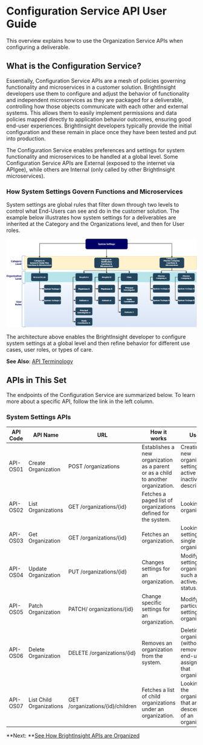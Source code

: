 # Configuration Service API User Guide

This overview explains how to use the Organization Service APIs when configuring a deliverable. 

## What is the Configuration Service?

Essentially, Configuration Service APIs are a mesh of policies governing functionality and microservices in a customer solution. BrightInsight developers use them to configure and adjust the behavior of functionality and independent microservices as they are packaged for a deliverable, controlling how those objects communicate with each other and external systems. This allows them to easily implement permissions and data policies mapped directly to application behavior outcomes, ensuring good end-user experiences. BrightInsight developers typically provide the initial configuration and these remain in place once they have been tested and put into production.

The Configuration Service enables preferences and settings for system functionality and microservices to be handled at a global level. Some Configuration Service APIs are External (exposed to the internet via APIgee), while others are Internal (only called by other BrightInsight microservices).

### How System Settings Govern Functions and Microservices
System settings are global rules that filter down through two levels to control what End-Users can see and do in the customer solution. The example below illustrates how system settings for a deliverables are inherited at the Category and the Organizations level, and then for User roles.

![Functional Heirarchy Diagram](../assets/images/ConfigurationSvcHierarchy.png)

The architecture above enables the BrightInsight developer to configure system settings at a global level and then refine behavior for different use cases, user roles, or types of care.

**See Also**: [API Terminology](../docs/API-Terminology.md)

## APIs in This Set
The endpoints of the Configuration Service are summarized below. To learn more about a specific API, follow the link in the left column.

### System Settings APIs

API Code	| API Name	| URL   	|How it works	| Use for
----------|-----------|---------|-------------|---------
API-OS01	| Create Organization	| POST /organizations	| Establishes a new organization as a parent or as a child to another organization.	| Creating a new organization, setting it as active or inactive, and describing it.
API-OS02	| List Organizations	| GET /organizations/{id}	| Fetches a paged list of organizations defined for the system.	| Looking up all organizations. 
API-OS03 | Get Organization	| GET /organizations/{id}	| Fetches an organization. | Looking up settings for a single organization.
API-OS04	| Update Organization	| PUT /organizations/{id}	| Changes settings for an organization.	| Modifying settings for an organization, such as active/inactive status.
API-OS05	| Patch Organization	| PATCH/ organizations/{id}	| Change specific settings for an organization.	| Modifying particular settings for an organization.
API-OS06	| Delete Organization	| DELETE /organizations/{id}	| Removes an organization from the system.	| Deleting an organization (without removing end-users assigned to that organization).
API-OS07	| List Child Organizations	| GET /organizations/{id}/children	| Fetches a list of child organizations under an organization.	| Looking up the organizations that are descendants of an organization.

**Next: **[See How BrightInsight APIs are Organized](../docs/HowBrightInsightAPIsareOrganized.md)

